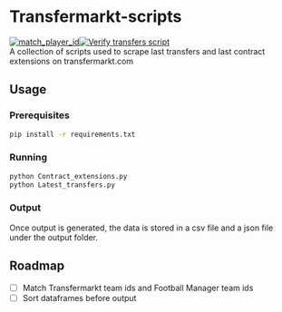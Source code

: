 # Transfermarkt-scripts
[![match_player_id](https://github.com/krissmed/Transfermarkt-scripts/actions/workflows/Update%20FM%20ids.yml/badge.svg)](https://github.com/krissmed/Transfermarkt-scripts/actions/workflows/Update%20FM%20ids.yml)[![Verify transfers script](https://github.com/krissmed/Transfermarkt-scripts/actions/workflows/Get_transfers.yml/badge.svg)](https://github.com/krissmed/Transfermarkt-scripts/actions/workflows/Get_transfers.yml)<br>
A collection of scripts used to scrape last transfers and last contract extensions on transfermarkt.com
## Usage
### Prerequisites
```bash
pip install -r requirements.txt
```
### Running
```bash
python Contract_extensions.py
python Latest_transfers.py
```
### Output
Once output is generated, the data is stored in a csv file and a json file under the output folder. 

## Roadmap
- [ ] Match Transfermarkt team ids and Football Manager team ids
- [ ] Sort dataframes before output
